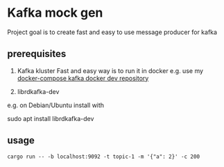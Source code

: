 # Kafka mock gen

Project goal is to create fast and easy to use message producer for kafka

## prerequisites

1) Kafka kluster
Fast and easy way is to run it in docker e.g. use my 
[docker-compose kafka docker dev repository](https://github.com/tomaszkubacki/kafka_docker_dev) 

2) librdkafka-dev

e.g. on Debian/Ubuntu install with

sudo apt install librdkafka-dev

## usage
```
cargo run -- -b localhost:9092 -t topic-1 -m '{"a": 2}' -c 200
```

